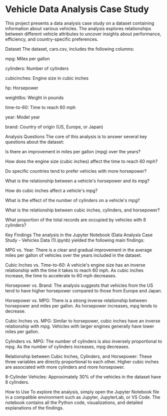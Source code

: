 # Vehicle Data Analysis Case Study
This project presents a data analysis case study on a dataset containing information about various vehicles. The analysis explores relationships between different vehicle attributes to uncover insights about performance, efficiency, and country-specific preferences.

Dataset
The dataset, cars.csv, includes the following columns:

mpg: Miles per gallon

cylinders: Number of cylinders

cubicinches: Engine size in cubic inches

hp: Horsepower

weightlbs: Weight in pounds

time-to-60: Time to reach 60 mph

year: Model year

brand: Country of origin (US, Europe, or Japan)

Analysis Questions
The core of this analysis is to answer several key questions about the dataset:

Is there an improvement in miles per gallon (mpg) over the years?

How does the engine size (cubic inches) affect the time to reach 60 mph?

Do specific countries tend to prefer vehicles with more horsepower?

What is the relationship between a vehicle's horsepower and its mpg?

How do cubic inches affect a vehicle's mpg?

What is the effect of the number of cylinders on a vehicle's mpg?

What is the relationship between cubic inches, cylinders, and horsepower?

What proportion of the total records are occupied by vehicles with 8 cylinders?

Key Findings
The analysis in the Jupyter Notebook (Data Analysis Case Study - Vehicles Data (1).ipynb) yielded the following main findings:

MPG vs. Year: There is a clear and gradual improvement in the average miles per gallon of vehicles over the years included in the dataset.

Cubic Inches vs. Time-to-60: A vehicle's engine size has an inverse relationship with the time it takes to reach 60 mph. As cubic inches increase, the time to accelerate to 60 mph decreases.

Horsepower vs. Brand: The analysis suggests that vehicles from the US tend to have higher horsepower compared to those from Europe and Japan.

Horsepower vs. MPG: There is a strong inverse relationship between horsepower and miles per gallon. As horsepower increases, mpg tends to decrease.

Cubic Inches vs. MPG: Similar to horsepower, cubic inches have an inverse relationship with mpg. Vehicles with larger engines generally have lower miles per gallon.

Cylinders vs. MPG: The number of cylinders is also inversely proportional to mpg. As the number of cylinders increases, mpg decreases.

Relationship between Cubic Inches, Cylinders, and Horsepower: These three variables are directly proportional to each other. Higher cubic inches are associated with more cylinders and more horsepower.

8-Cylinder Vehicles: Approximately 30% of the vehicles in the dataset have 8 cylinders.

How to Use
To explore the analysis, simply open the Jupyter Notebook file in a compatible environment such as Jupyter, JupyterLab, or VS Code. The notebook contains all the Python code, visualizations, and detailed explanations of the findings.
